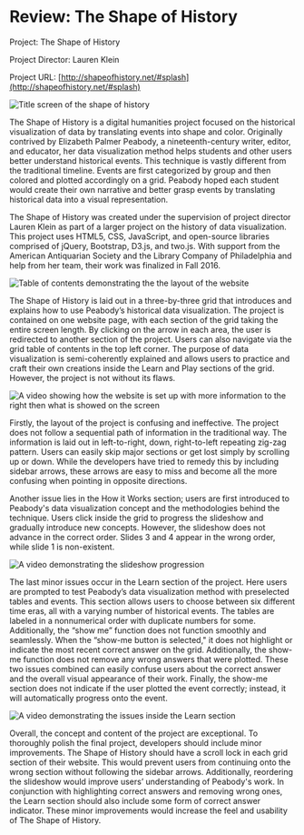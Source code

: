 # Review: The Shape of History

Project: The Shape of History

Project Director: Lauren Klein

Project URL: [http://shapeofhistory.net/#splash](http://shapeofhistory.net/#splash)

![Title screen of the shape of history](https://jakeverry.github.io/Jake-Verry-CNU/images/TSH.png)

The Shape of History is a digital humanities project focused on the historical visualization of data by translating events into shape and color. Originally contrived by Elizabeth Palmer Peabody, a nineteenth-century writer, editor, and educator, her data visualization method helps students and other users better understand historical events. This technique is vastly different from the traditional timeline. Events are first categorized by group and then colored and plotted accordingly on a grid. Peabody hoped each student would create their own narrative and better grasp events by translating historical data into a visual representation.

The Shape of History was created under the supervision of project director Lauren Klein as part of a larger project on the history of data visualization. This project uses HTML5, CSS, JavaScript, and open-source libraries comprised of jQuery, Bootstrap, D3.js, and two.js. With support from the American Antiquarian Society and the Library Company of Philadelphia and help from her team, their work was finalized in Fall 2016. 

![Table of contents demonstrating the the layout of the website](https://jakeverry.github.io/Jake-Verry-CNU/images/TC.png)

The Shape of History is laid out in a three-by-three grid that introduces and explains how to use Peabody’s historical data visualization. The project is contained on one website page, with each section of the grid taking the entire screen length. By clicking on the arrow in each area, the user is redirected to another section of the project. Users can also navigate via the grid table of contents in the top left corner. The purpose of data visualization is semi-coherently explained and allows users to practice and craft their own creations inside the Learn and Play sections of the grid. However, the project is not without its flaws.

![A video showing how the website is set up with more information to the right then what is showed on the screen](https://jakeverry.github.io/Jake-Verry-CNU/images/Scrolls.gif)

Firstly, the layout of the project is confusing and ineffective. The project does not follow a sequential path of information in the traditional way. The information is laid out in left-to-right, down, right-to-left repeating zig-zag pattern. Users can easily skip major sections or get lost simply by scrolling up or down. While the developers have tried to remedy this by including sidebar arrows, these arrows are easy to miss and become all the more confusing when pointing in opposite directions.

Another issue lies in the How it Works section; users are first introduced to Peabody's data visualization concept and the methodologies behind the technique. Users click inside the grid to progress the slideshow and gradually introduce new concepts. However, the slideshow does not advance in the correct order. Slides 3 and 4 appear in the wrong order, while slide 1 is non-existent.

![A video demonstrating the slideshow progression](https://jakeverry.github.io/Jake-Verry-CNU/images/Scrolls.gif)

The last minor issues occur in the Learn section of the project. Here users are prompted to test Peabody’s data visualization method with preselected tables and events. This section allows users to choose between six different time eras, all with a varying number of historical events. The tables are labeled in a nonnumerical order with duplicate numbers for some. Additionally, the “show me” function does not function smoothly and seamlessly. When the “show-me button is selected," it does not highlight or indicate the most recent correct answer on the grid. Additionally, the show-me function does not remove any wrong answers that were plotted. These two issues combined can easily confuse users about the correct answer and the overall visual appearance of their work. Finally, the show-me section does not indicate if the user plotted the event correctly; instead, it will automatically progress onto the event. 

![A video demonstrating the issues inside the Learn section](https://jakeverry.github.io/Jake-Verry-CNU/images/Learn.gif)

Overall, the concept and content of the project are exceptional. To thoroughly polish the final project, developers should include minor improvements. The Shape of History should have a scroll lock in each grid section of their website. This would prevent users from continuing onto the wrong section without following the sidebar arrows. Additionally, reordering the slideshow would improve users’ understanding of Peabody's work. In conjunction with highlighting correct answers and removing wrong ones, the Learn section should also include some form of correct answer indicator. These minor improvements would increase the feel and usability of The Shape of History.
